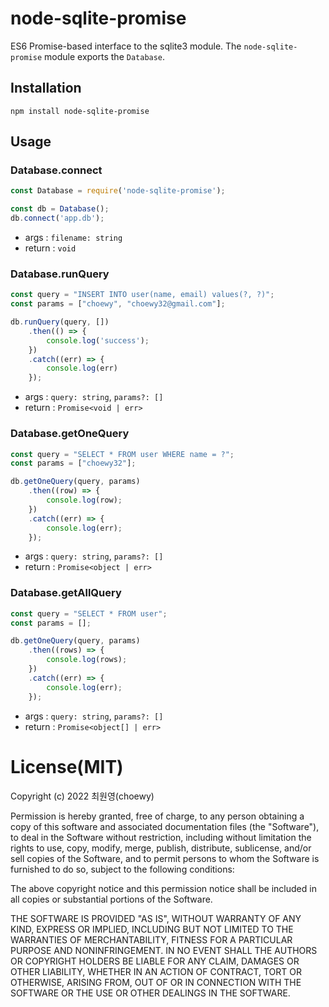 # node-sqlite-promise

ES6 Promise-based interface to the sqlite3 module. The `node-sqlite-promise` module exports the `Database`.

## Installation

```
npm install node-sqlite-promise
```

## Usage

### Database.connect

```js
const Database = require('node-sqlite-promise');

const db = Database();
db.connect('app.db');
```

- args : `filename: string`
- return : `void`

### Database.runQuery

```js
const query = "INSERT INTO user(name, email) values(?, ?)";
const params = ["choewy", "choewy32@gmail.com"];

db.runQuery(query, [])
    .then(() => {
        console.log('success');
    })
    .catch((err) => {
        console.log(err)
    });
```

- args : `query: string`, `params?: []`
- return : `Promise<void | err>`

### Database.getOneQuery

```js
const query = "SELECT * FROM user WHERE name = ?";
const params = ["choewy32"];

db.getOneQuery(query, params)
    .then((row) => {
        console.log(row);
    })
    .catch((err) => {
        console.log(err);
    });
```

- args : `query: string`, `params?: []`
- return : `Promise<object | err>`

### Database.getAllQuery

```js
const query = "SELECT * FROM user";
const params = [];

db.getOneQuery(query, params)
    .then((rows) => {
        console.log(rows);
    })
    .catch((err) => {
        console.log(err);
    });
```

- args : `query: string`, `params?: []`
- return : `Promise<object[] | err>`

# License(MIT)

Copyright (c) 2022 최원영(choewy)

Permission is hereby granted, free of charge, to any person obtaining a copy
of this software and associated documentation files (the "Software"), to deal
in the Software without restriction, including without limitation the rights
to use, copy, modify, merge, publish, distribute, sublicense, and/or sell
copies of the Software, and to permit persons to whom the Software is
furnished to do so, subject to the following conditions:

The above copyright notice and this permission notice shall be included in all
copies or substantial portions of the Software.

THE SOFTWARE IS PROVIDED "AS IS", WITHOUT WARRANTY OF ANY KIND, EXPRESS OR
IMPLIED, INCLUDING BUT NOT LIMITED TO THE WARRANTIES OF MERCHANTABILITY,
FITNESS FOR A PARTICULAR PURPOSE AND NONINFRINGEMENT. IN NO EVENT SHALL THE
AUTHORS OR COPYRIGHT HOLDERS BE LIABLE FOR ANY CLAIM, DAMAGES OR OTHER
LIABILITY, WHETHER IN AN ACTION OF CONTRACT, TORT OR OTHERWISE, ARISING FROM,
OUT OF OR IN CONNECTION WITH THE SOFTWARE OR THE USE OR OTHER DEALINGS IN THE
SOFTWARE.
